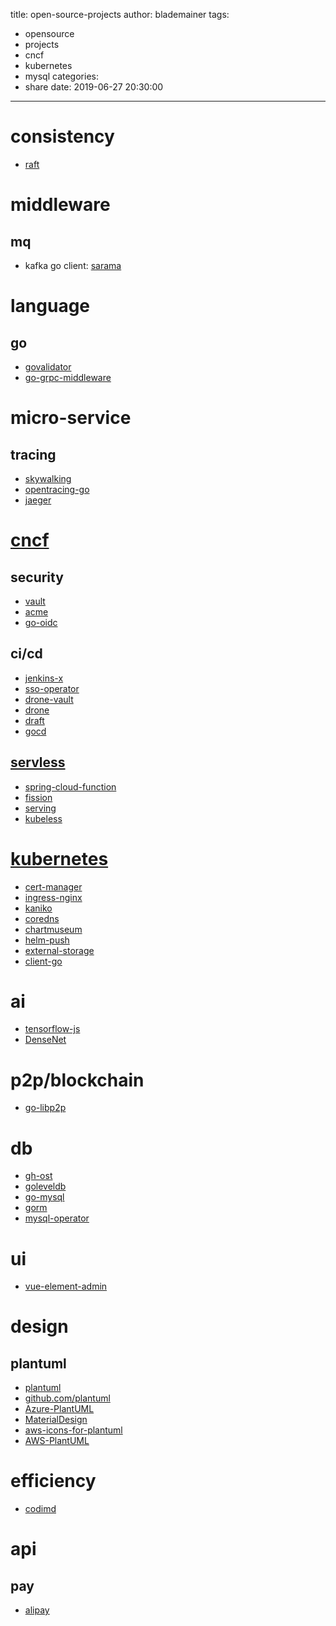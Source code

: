 title: open-source-projects
author: blademainer
tags:
  - opensource
  - projects
  - cncf
  - kubernetes
  - mysql
categories:
  - share
date: 2019-06-27 20:30:00
---
# consistency
- [raft](https://github.com/etcd-io/etcd/tree/master/raft)

# middleware
## mq
- kafka go client: [sarama](https://github.com/Shopify/sarama)

# language
## go
- [govalidator](https://github.com/asaskevich/govalidator)
- [go-grpc-middleware](https://github.com/grpc-ecosystem/go-grpc-middleware)

# micro-service
## tracing
- [skywalking](https://github.com/apache/skywalking)
- [opentracing-go](https://github.com/opentracing/opentracing-go)
- [jaeger](https://github.com/jaegertracing/jaeger)

# [cncf](https://github.com/cncf)
## security
- [vault](https://github.com/hashicorp/vault)
- [acme](https://github.com/ietf-wg-acme/acme)
- [go-oidc](https://github.com/coreos/go-oidc)

## ci/cd
- [jenkins-x](https://jenkins-x.io/)
- [sso-operator](https://github.com/jenkins-x/sso-operator)
- [drone-vault](https://github.com/drone/drone-vault)
- [drone](https://github.com/drone/drone)
- [draft](https://github.com/Azure/draft)
- [gocd](https://github.com/gocd/gocd)

## [servless](https://landscape.cncf.io/format=serverless)
- [spring-cloud-function](https://spring.io/projects/spring-cloud-function)
- [fission](https://github.com/fission/fission)
- [serving](https://github.com/knative/serving)
- [kubeless](https://github.com/kubeless/kubeless)

# [kubernetes](https://kubernetes.io/)
- [cert-manager](https://github.com/jetstack/cert-manager/)
- [ingress-nginx](https://github.com/kubernetes/ingress-nginx)
- [kaniko](https://github.com/GoogleContainerTools/kaniko)
- [coredns](https://github.com/coredns/coredns)
- [chartmuseum](https://github.com/helm/chartmuseum)
- [helm-push](https://github.com/chartmuseum/helm-push)
- [external-storage](https://github.com/kubernetes-incubator/external-storage)
- [client-go](https://github.com/kubernetes/client-go)

# ai
- [tensorflow-js](https://github.com/tensorflow/tfjs-models)
- [DenseNet](https://github.com/liuzhuang13/DenseNet)

# p2p/blockchain
- [go-libp2p](https://github.com/libp2p/go-libp2p)

# db
- [gh-ost](https://github.com/github/gh-ost)
- [goleveldb](https://github.com/syndtr/goleveldb)
- [go-mysql](https://github.com/siddontang/go-mysql)
- [gorm](https://github.com/jinzhu/gorm)
- [mysql-operator](https://github.com/oracle/mysql-operator)

# ui
- [vue-element-admin](https://github.com/PanJiaChen/vue-element-admin)


# design
## plantuml
- [plantuml](http://plantuml.com)
- [github.com/plantuml](https://github.com/plantuml/plantuml)
- [Azure-PlantUML](https://github.com/RicardoNiepel/Azure-PlantUML)
- [MaterialDesign](https://github.com/Templarian/MaterialDesign)
- [aws-icons-for-plantuml](https://github.com/awslabs/aws-icons-for-plantuml)
- [AWS-PlantUML](https://github.com/milo-minderbinder/AWS-PlantUML)

# efficiency
- [codimd](https://github.com/hackmdio/codimd)

# api
## pay
- [alipay](https://github.com/smartwalle/alipay)
